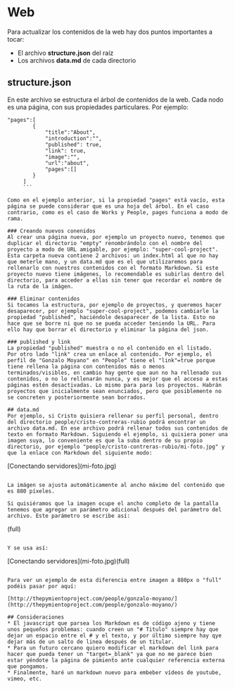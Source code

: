 # Web

Para actualizar los contenidos de la web hay dos puntos importantes a tocar:

* El archivo **structure.json** del raíz
* Los archivos **data.md** de cada directorio

## structure.json

En este archivo se estructura el árbol de contenidos de la web. Cada nodo es una página, con sus propiedades particulares. Por ejemplo:

``` 
"pages":[
		{
			"title":"About",
			"introduction":"",
			"published": true,
            "link": true,
			"image":"",
			"url":"about",
			"pages":[]
		}
     ]
     ```

Como en el ejemplo anterior, si la propiedad "pages" está vacío, esta página se puede considerar que es una hoja del árbol. En el caso contrario, como es el caso de Works y People, pages funciona a modo de rama.

### Creando nuevos conenidos
Al crear una página nueva, por ejemplo un proyecto nuevo, tenemos que duplicar el directorio "empty" renombrándolo con el nombre del proyecto a modo de URL amigable, por ejemplo: "super-cool-project". Esta carpeta nueva contiene 2 archivos: un index.html al que no hay que meterle mano, y un data.md que es el que utilizaremos para rellenarlo con nuestros contenidos con el formato Markdown. Si este proyecto nuevo tiene imágenes, lo recomendable es subirlas dentro del directorio, para acceder a ellas sin tener que recordar el nombre de la ruta de la imágen.

### Eliminar contenidos
Si tocamos la estructura, por ejemplo de proyectos, y queremos hacer desaparecer, por ejemplo "super-cool-project", podemos cambiarle la propiedad "published", haciéndole desaparecer de la lista. Esto no hace que se borre ni que no se pueda acceder teniendo la URL. Para ello hay que borrar el directorio y eliminar la página del json.

### published y link
La propiedad "published" muestra o no el contenido en el listado. 
Por otro lado "link" crea un enlace al contenido. Por ejemplo, el perfil de "Gonzalo Moyano" en "People" tiene el "link"=true porque tiene rellena la página con contenidos más o menos terminados/visibles, en cambio hay gente que aun no ha rellenado sus contenidos, o no lo rellenarán nunca, y es mejor que el acceso a estas páginas estén desactivadas. Lo mismo para para los proyectos. Habrán proyectos que inicialmente sean enunciados, pero que posiblemente no se concreten y posteriormente sean borrados.

## data.md
Por ejemplo, si Cristo quisiera rellenar su perfil personal, dentro del directorio people/cristo-contreras-rubio podrá encontrar un archivo data.md. En ese archivo podrá rellenar todos sus contenidos de texto en formato Markdown. Siguiendo el ejemplo, si quisiera poner una imagen suya, lo conveniente es que la suba dentro de su propio directorio, por ejemplo "people/cristo-contreras-rubio/mi-foto.jpg" y que la enlace con Markdown del siguiente modo:

 ```
 \[Conectando servidores]\(mi-foto.jpg)
 ```

La imágen se ajusta automáticamente al ancho máximo del contenido que es 880 píxeles.

Si quisiéramos que la imagen ocupe el ancho completo de la pantalla tenemos que agregar un parámetro adicional después del parámetro del archivo. Este parámetro se escribe así:
 ```
 \(full)
 ```

Y se usa así:
 ```
 \[Conectando servidores]\(mi-foto.jpg)\(full)
 ```

Para ver un ejemplo de esta diferencia entre imagen a 880px o "full" podéis pasar por aquí:  

[http://thepymientoproject.com/people/gonzalo-moyano/](http://thepymientoproject.com/people/gonzalo-moyano/)

## Consideraciones
* El javascript que parsea los Markdown es de código ajeno y tiene unos pequeños problemas: cuando creen un "# Titulo" siempre hay que dejar un espacio entre el # y el texto, y por último siempre hay qye dejar más de un salto de linea después de un titular.
* Para un futuro cercano quiero modificar el markdown del link para hacer que pueda tener un "target=_blank" ya que no me parece bien estar yéndote la página de pimiento ante cualquier referencia externa que pongamos.
* Finalmente, haré un markdown nuevo para embeber vídeos de youtube, vimeo, etc.
